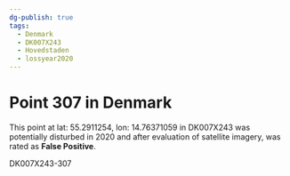 ```yaml
---
dg-publish: true
tags:
  - Denmark
  - DK007X243
  - Hovedstaden
  - lossyear2020
---
```


# Point 307 in Denmark

This point at lat: 55.2911254, lon: 14.76371059 in DK007X243 was potentially disturbed in 2020 and after evaluation of satellite imagery, was rated as **False Positive**.



DK007X243-307